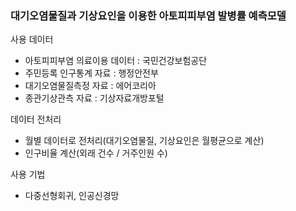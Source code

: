 ### 대기오염물질과 기상요인을 이용한 아토피피부염 발병률 예측모델

사용 데이터
- 아토피피부염 의료이용 데이터 : 국민건강보험공단
- 주민등록 인구통계 자료 : 행정안전부
- 대기오염물질측정 자료 : 에어코리아
- 종관기상관측 자료 : 기상자료개방포털

데이터 전처리
- 월별 데이터로 전처리(대기오염물질, 기상요인은 월평균으로 계산)
- 인구비율 계산(외래 건수 / 거주인원 수)

사용 기법
- 다중선형회귀, 인공신경망

